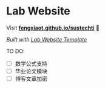 
# Lab Website

Visit **[fengxiaot.github.io/sustechti](https://fengxiaot.github.io/sustechti)** 🚀

_Built with [Lab Website Template](https://greene-lab.gitbook.io/lab-website-template-docs)_

TO DO:

- [ ] 数学公式支持
- [ ] 毕业论文模块
- [ ] 博客文章加密
